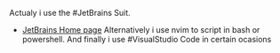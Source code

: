 Actualy i use the #JetBrains Suit.
* [JetBrains Home page](https://www.jetbrains.com/)
Alternatively i use nvim to script in bash or powershell.
And finally i use #VisualStudio Code in certain ocasions